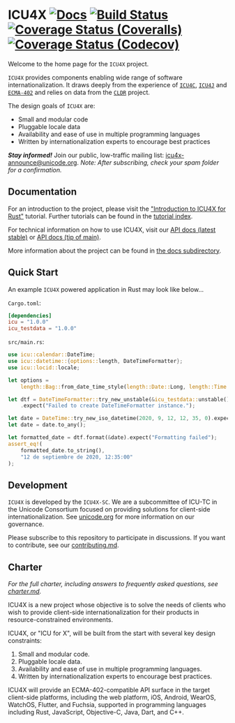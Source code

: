 # ICU4X [![Docs](https://docs.rs/icu/badge.svg)](https://docs.rs/icu) [![Build Status](https://github.com/unicode-org/icu4x/actions/workflows/build-test.yml/badge.svg)](https://github.com/unicode-org/icu4x/actions) [![Coverage Status (Coveralls)](https://coveralls.io/repos/github/unicode-org/icu4x/badge.svg?branch=main)](https://coveralls.io/github/unicode-org/icu4x?branch=main) [![Coverage Status (Codecov)](https://codecov.io/gh/unicode-org/icu4x/branch/main/graph/badge.svg)](https://app.codecov.io/gh/unicode-org/icu4x/tree/main)

Welcome to the home page for the `ICU4X` project.

`ICU4X` provides components enabling wide range of software internationalization.
It draws deeply from the experience of [`ICU4C`](https://unicode-org.github.io/icu-docs/apidoc/released/icu4c/), [`ICU4J`](https://unicode-org.github.io/icu-docs/apidoc/released/icu4j/) and [`ECMA-402`](https://github.com/tc39/ecma402/) and relies on data from the [`CLDR`](http://cldr.unicode.org/) project.

The design goals of `ICU4X` are:

* Small and modular code
* Pluggable locale data
* Availability and ease of use in multiple programming languages
* Written by internationalization experts to encourage best practices

***Stay informed!*** Join our public, low-traffic mailing list: [icu4x-announce@unicode.org](https://groups.google.com/u/1/a/unicode.org/g/icu4x-announce).  *Note: After subscribing, check your spam folder for a confirmation.*

## Documentation

For an introduction to the project, please visit the ["Introduction to ICU4X for Rust"](docs/tutorials/intro.md) tutorial. Further tutorials can be found in the [tutorial index](docs/tutorials/index.md).

For technical information on how to use ICU4X, visit our [API docs (latest stable)](https://docs.rs/icu/latest/) or [API docs (tip of main)](https://unicode-org.github.io/icu4x/docs/icu/).

More information about the project can be found in [the docs subdirectory](docs/README.md).

## Quick Start

An example `ICU4X` powered application in Rust may look like below...

`Cargo.toml`:

```toml
[dependencies]
icu = "1.0.0"
icu_testdata = "1.0.0"
```

`src/main.rs`:

```rust
use icu::calendar::DateTime;
use icu::datetime::{options::length, DateTimeFormatter};
use icu::locid::locale;

let options =
    length::Bag::from_date_time_style(length::Date::Long, length::Time::Medium).into();

let dtf = DateTimeFormatter::try_new_unstable(&icu_testdata::unstable(), &locale!("es").into(), options)
    .expect("Failed to create DateTimeFormatter instance.");

let date = DateTime::try_new_iso_datetime(2020, 9, 12, 12, 35, 0).expect("Failed to parse date.");
let date = date.to_any();

let formatted_date = dtf.format(&date).expect("Formatting failed");
assert_eq!(
    formatted_date.to_string(),
    "12 de septiembre de 2020, 12:35:00"
);
```

## Development

`ICU4X` is developed by the `ICU4X-SC`. We are a subcommittee of ICU-TC in the Unicode Consortium focused on providing solutions for client-side internationalization.  See [unicode.org](https://www.unicode.org/consortium/techchairs.html) for more information on our governance.

Please subscribe to this repository to participate in discussions.  If you want to contribute, see our [contributing.md](CONTRIBUTING.md).

## Charter

*For the full charter, including answers to frequently asked questions, see [charter.md](docs/process/charter.md).*

ICU4X is a new project whose objective is to solve the needs of clients who wish to provide client-side internationalization for their products in resource-constrained environments.

ICU4X, or "ICU for X", will be built from the start with several key design constraints:

1. Small and modular code.
2. Pluggable locale data.
3. Availability and ease of use in multiple programming languages.
4. Written by internationalization experts to encourage best practices.

ICU4X will provide an ECMA-402-compatible API surface in the target client-side platforms, including the web platform, iOS, Android, WearOS, WatchOS, Flutter, and Fuchsia, supported in programming languages including Rust, JavaScript, Objective-C, Java, Dart, and C++.
